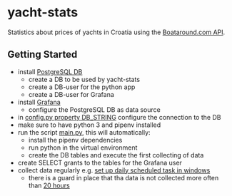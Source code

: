 # yacht-stats
Statistics about prices of yachts in Croatia using the [Boataround.com API](https://api.boataround.com/). 

## Getting Started
 
- install [PostgreSQL DB](https://www.postgresql.org/)
  - create a DB to be used by yacht-stats
  - create a DB-user for the python app
  - create a DB-user for Grafana 
- install [Grafana](https://grafana.com/grafana/download?pg=get&plcmt=selfmanaged-box1-cta1)
  - configure the PostgreSQL DB as data source
- in [config.py property DB_STRING](yachtstats/config.py) configure the connection to the DB
- make sure to have python 3 and pipenv installed
- run the script [main.py](yachtstats/main.py), this will automatically:
  - install the pipenv dependencies
  - run python in the virtual environment
  - create the DB tables and execute the first collecting of data
- create SELECT grants to the tables for the Grafana user
- collect data regularly e.g. [set up daily scheduled task in windows](https://www.technipages.com/scheduled-task-windows)
  - there is a guard in place that tha data is not collected more often than [20 hours](yachtstats/config.py)
